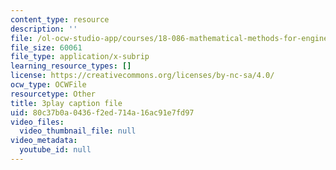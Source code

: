 ```yaml
---
content_type: resource
description: ''
file: /ol-ocw-studio-app/courses/18-086-mathematical-methods-for-engineers-ii-spring-2006/80c37b0a0436f2ed714a16ac91e7fd97_NpTzMWTYbM8.srt
file_size: 60061
file_type: application/x-subrip
learning_resource_types: []
license: https://creativecommons.org/licenses/by-nc-sa/4.0/
ocw_type: OCWFile
resourcetype: Other
title: 3play caption file
uid: 80c37b0a-0436-f2ed-714a-16ac91e7fd97
video_files:
  video_thumbnail_file: null
video_metadata:
  youtube_id: null
---
```

